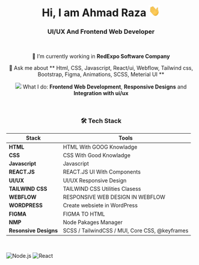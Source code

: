 <h1 align="center">Hi, I am Ahmad Raza </a> <img src="https://raw.githubusercontent.com/ABSphreak/ABSphreak/master/gifs/Hi.gif" width="30px" height="30px"></h1>

<h3 align="center">UI/UX And Frontend Web Developer</h3>

 
 <br/>
 
 <div align="center">

🌱 I’m currently working in **RedExpo Software Company**

💬 Ask me about ** Html, CSS, Javascript, React/ui, Webflow,  Tailwind css, Bootstrap, Figma, Animations, SCSS, Meterial UI **

<img src="https://media.giphy.com/media/WUlplcMpOCEmTGBtBW/giphy.gif" width="30"> What I do: **Frontend Web Development**, **Responsive Designs** and **Integration with ui/ux**
  
</div>
 
<br/>

 <div align="center">
 
<h3 align="center" > 🛠 Tech Stack </h3>

| Stack | Tools |
|---|---|
|**HTML**| HTML With GOOG Knowladge|
|**CSS**| CSS With Good Knowladge|
|**Javascript**| Javascript|
|**REACT.JS**|REACT.JS UI With Components|
|**UI/UX**| UI/UX Responsive Design|
|**TAILWIND CSS**|TAILWIND CSS Utilities Clasess|
|**WEBFLOW**| RESPONSIVE WEB DESIGN IN WEBFLOW |
|**WORDPRESS**| Create websiete in WordPress |
|**FIGMA**| FIGMA TO HTML |
|**NMP**| Node Pakages Manager |
|**Resonsive Designs**| SCSS / TailwindCSS / MUI,  Core CSS, @keyframes|



 </div>
<br/>



<p align="center">
 
![Node.js ](https://www.w3schools.com/TAGS/default.asp)
![React](https://img.shields.io/badge/react-%2320232a.svg?logo=react&logoColor=%2361DAFB)
 
 </p>
